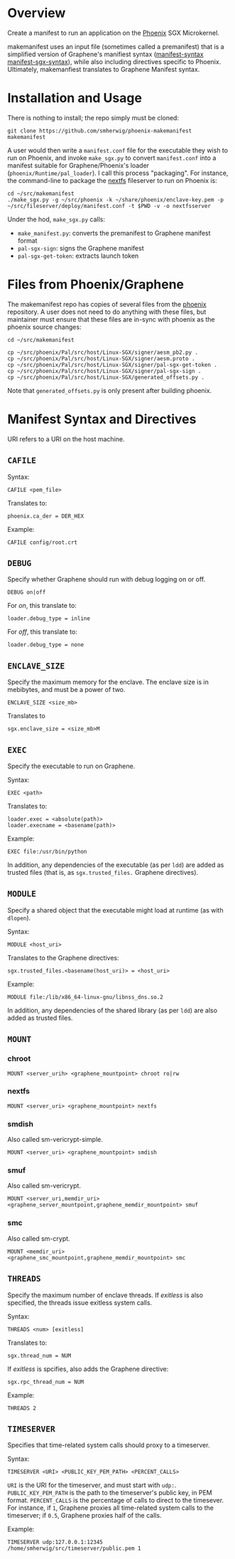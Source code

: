 Overview
========

Create a manifest to run an application on the
[Phoenix](https://github.com/smherwig/phoenix) SGX Microkernel.


makemanifest uses an input file (sometimes called a premanifest) that is a
simplified version of Graphene's manifiest syntax
([manifest-syntax](https://github.com/oscarlab/graphene/wiki/Graphene-Manifest-Syntax)
 [manifest-sgx-syntax](https://github.com/oscarlab/graphene/wiki/Graphene-SGX-Manifest-Syntax)),
while also including directives specific to Phoenix.  Ultimately, makemanfiest
translates to Graphene Manifest syntax.


Installation and Usage
======================

There is nothing to install; the repo simply must be cloned:


```
git clone https://github.com/smherwig/phoenix-makemanifest makemanifest
```

A user would then write a `manifest.conf` file for the executable they wish to
run on Phoenix, and invoke `make_sgx.py` to convert `manifest.conf` into a
manifest suitable for Graphene/Phoenix's loader (`phoenix/Runtime/pal_loader`).
I call this process "packaging".  For instance, the command-line to package the
[nextfs](https://github.com/smherwig/phoenix-fileserver) fileserver to run on
Phoenix is:

```
cd ~/src/makemanifest
./make_sgx.py -g ~/src/phoenix -k ~/share/phoenix/enclave-key.pem -p ~/src/fileserver/deploy/manifest.conf -t $PWD -v -o nextfsserver
```

Under the hod, `make_sgx.py` calls:

- `make_manifest.py`: converts the premanifest to Graphene manifest format
- `pal-sgx-sign`: signs the Graphene manifest
- `pal-sgx-get-token`: extracts launch token


Files from Phoenix/Graphene
===========================

The makemanifest repo has copies of several files from the
[phoenix](https://github.com/smherwig/phoenix) repository.  A user does not
need to do anything with these files, but  maintainer must
ensure that these files are in-sync with phoenix as the phoenix source changes:

```
cd ~/src/makemanifest

cp ~/src/phoenix/Pal/src/host/Linux-SGX/signer/aesm_pb2.py .
cp ~/src/phoenix/Pal/src/host/Linux-SGX/signer/aesm.proto .
cp ~/src/phoenix/Pal/src/host/Linux-SGX/signer/pal-sgx-get-token .
cp ~/src/phoenix/Pal/src/host/Linux-SGX/signer/pal-sgx-sign .
cp ~/src/phoenix/Pal/src/host/Linux-SGX/generated_offsets.py .
```

Note that `generated_offsets.py` is only present after building phoenix.


Manifest Syntax and Directives
==============================

URI refers to a URI on the host machine.


`CAFILE`
--------

Syntax:

```
CAFILE <pem_file>
```

Translates to:

```
phoenix.ca_der = DER_HEX
```

Example:

```
CAFILE config/root.crt
```


`DEBUG`
-------

Specify whether Graphene should run with debug logging on or off.

```
DEBUG on|off
```

For *on*, this translate to:

```
loader.debug_type = inline
```

For *off*, this translate to:

```
loader.debug_type = none
```


`ENCLAVE_SIZE`
--------------

Specify the maximum memory for the enclave.  The enclave size is in
mebibytes, and must be a power of two.

```
ENCLAVE_SIZE <size_mb>
```

Translates to

```
sgx.enclave_size = <size_mb>M
```


`EXEC`
------

Specify the executable to run on Graphene.

Syntax:

```
EXEC <path>
```

Translates to:

```
loader.exec = <absolute(path)>
loader.execname = <basename(path)>
```

Example:

```
EXEC file:/usr/bin/python
```

In addition, any dependencies of the executable (as per `ldd`) are added
as trusted files (that is, as `sgx.trusted_files.` Graphene directives).



`MODULE`
--------

Specify a shared object that the executable might load at runtime (as with
`dlopen`).

Syntax: 

```
MODULE <host_uri> 
```

Translates to the Graphene directives:

```
sgx.trusted_files.<basename(host_uri)> = <host_uri>
```

Example:

```
MODULE file:/lib/x86_64-linux-gnu/libnss_dns.so.2
```

In addition, any dependencies of the shared library (as per `ldd`) are also
added as trusted files.



`MOUNT`
-------

### chroot

```
MOUNT <server_urih> <graphene_mountpoint> chroot ro|rw
```

### nextfs

```
MOUNT <server_uri> <graphene_mountpoint> nextfs
```

### smdish

Also called sm-vericrypt-simple.

```
MOUNT <server_uri> <graphene_mountpoint> smdish
```


### smuf

Also called sm-vericrypt.


```
MOUNT <server_uri,memdir_uri> <graphene_server_mountpoint,graphene_memdir_mountpoint> smuf
```

### smc

Also called sm-crypt.

```
MOUNT <memdir_uri> <graphene_smc_mountpoint,graphene_memdir_mountpoint> smc
```


`THREADS`
---------

Specify the maximum number of enclave threads.  If *exitless* is also
specified, the threads issue exitless system calls.


Syntax:

```
THREADS <num> [exitless]
```

Translates to:

```
sgx.thread_num = NUM
```

If *exitless* is spcifies, also adds the Graphene directive:

```
sgx.rpc_thread_num = NUM
```

Example:

```
THREADS 2
```



`TIMESERVER`
------------

Specifies that time-related system calls should proxy to a timeserver.

Syntax:

```
TIMESERVER <URI> <PUBLIC_KEY_PEM_PATH> <PERCENT_CALLS>
```

`URI` is the URI for the timeserver, and must start with `udp:`.
`PUBLIC_KEY_PEM_PATH` is the path to the timeserver's public key, in PEM
format.  `PERCENT_CALLS` is the percentage of calls to direct to the timesever.
For instance, if `1`, Graphene proxies all time-related system calls to the
timeserver; if `0.5`, Graphene proxies half of the calls.


Example:

```
TIMESERVER udp:127.0.0.1:12345 /home/smherwig/src/timeserver/public.pem 1
```
